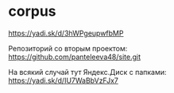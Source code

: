 # corpus
https://yadi.sk/d/3hWPgeupwfbMP

Репозиторий со вторым проектом: https://github.com/panteleeva48/site.git

На всякий случай тут Яндекс.Диск с папками: https://yadi.sk/d/IU7WaBbVzFJx7
